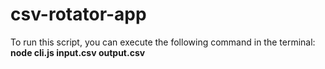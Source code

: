 # csv-rotator-app

 To run this script, you can execute the following command in the terminal:
   **node cli.js input.csv output.csv**
